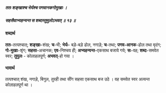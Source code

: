 ##### ततः शङ्खाश्च भेर्यश्च पणवानकगोमुखाः ।
##### सहसैवाभ्यहन्यन्त स शब्दस्तुमुलोऽभवत् ॥ १३ ॥

#### शब्दार्थ

**ततः**-तत्पश्चात्; **शङ्खाः**-शंख; **च**-भी; **भेर्यः**- बड़े-बड़े ढोल, नगाड़े; **च**-तथा; **पणव-आनक**-ढोल तथा मृदंग; **गो-मुखाः**-शृंग; **सहसा**–अचानक; **एव**–निश्चय ही; **अभ्यहन्यन्त**–एकसाथ बजाये गये; **सः**-वह; **शब्दः**-समवेत स्वर; **तुमुलः** - कोलाहलपूर्ण; **अभवत्**-हो गया ।

#### भावार्थ

तत्पश्चात् शंख, नगाड़े, बिगुल, तुरही तथा सींग सहसा एकसाथ बज उठे । वह समवेत स्वर अत्यन्त कोलाहलपूर्ण था ।